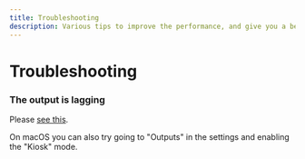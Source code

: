 ```yaml
---
title: Troubleshooting
description: Various tips to improve the performance, and give you a better experience.
---
```


# Troubleshooting

<!-- > Various tips to improve the performance, and give you a better experience. -->

### The output is lagging

Please [see this](./faq#the-app-is-slow).

On macOS you can also try going to "Outputs" in the settings and enabling the "Kiosk" mode.
